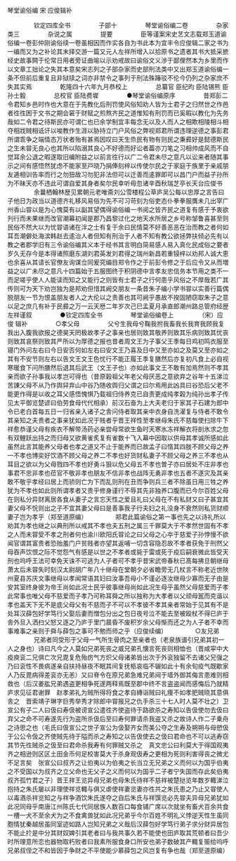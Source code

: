 <!-- { "loadSidebar": true } -->
琴堂谕俗编 宋 应俊辑补

　　
　　钦定四库全书
　　
　　子部十
　　
　　琴堂谕俗编二卷
　　
　　杂家类三
　　
　　杂说之属
　　
　　提要
　　
　　臣等谨案宋史艺文志载郑玉道谕俗编一卷彭仲刚谕俗续一卷虽相因而作实各自为书此本为宜丰令应俊辑二家之书为一编而又为之补论其末择交游一篇又元人左祥所增入以拾原书之遗者其书大抵采摭经史故事闗于伦常日用者旁证曲喻以示劝戒故曰谕俗文义渉于鄙俚然本为乡里而作以文章工拙论之失其本意矣宋志列之子部杂家而史部刑法类中又出郑玉道谕俗编一条不但前后重复且非狱牍之词亦非禁令之事列于刑法殊踳驳不伦今仍列之杂家庶不失其实焉
　　
　　乾隆四十六年九月恭校上
　　
　　总纂官 臣纪昀 臣陆锡熊 臣孙士毅
　　
　　总校官 臣陆费墀
　　
　　●琴堂谕俗编原序
　　
　　昔郑彭二令君知乡邑时作也大意在于先教化后刑罚使风俗知劝人皆为士君子之归然世之作邑者徃徃困于文书之期会窘于财赋之煎熬齐民之道惟知有刑罚而已奚暇以教化为先务哉如二令君之待斯民亦可谓仁也已余学制宜丰每念无以及人而人之相欺相陵相斗相夺相戕贼相诋讦以唆教作生涯以胁持立门户风俗之弊视郑君所谓违理逆德之事彭君所谓乖争之端情态万状者殆有甚焉因叹曰天生烝民有物有则民之秉彛好是懿德斯民之生未甞无良心也其所以陷溺其良心不好德而好讼者葢亦刀笔之习相帅成风而不自觉耳余公退之暇遂取旧编附益之以前言徃行以广二令君未尽之意凡以讼来者随其事示之间有感悟然犹虑不能家至戸晓乃捐俸刻梓以传使尔民之于家庭于族里于亲戚朋友逓相训告率而行之勿狃故习勿犯非法但可以迁善而逺罪即可以昌门户而益子孙所为不昧天亦不违此可谓自爱其身者矣尔民幸听毋忽诸辛酉秋瑞芝亭长天台应俊书
　　
　　余曩栖翰林歴见累朝元老唯斋刘公雪楼程公草庐吴公每以忠厚之言告曰子他日为政当以道德齐礼移风易俗为先不可习苛刻为俗吏态仆拳拳服膺未几出宰广州香山甞以是为心愧莫有以副其望偶得谕俗编一书阅之皆齐民之道复有感于予衷欲刋行而未果继而改官潮幕初闻是郡乃昌黎过化之地天水所居之乡号称邹鲁喜甚至则民俗不然大以为忧甞语诸在泮之士有复于余曰民情莫不好善恶恶在治而教之者何如耳吾潮僻处海滨韩赵去逺治人者但知有刑治于人者不知有教公欲拯弊扶倾必先有以教之者郡学旧有三令谕俗编其义本于经书其言明白简易感人易入真化民成俗之要者岁久无存今是本得诸照磨东湖刘君英发刘君得之瑞州新昌若重锓梓以劝邦人诚大恵也余喜从其请长官僚友询谋佥同爰究编目郑令作之于前彭令修之于后应令又从而増益之以广未尽之意凡十四篇始于五服图终于积阴德中言孝友忠信务本节用之类不一而足嗟乎使人人能读而知之又能行之则皆有士君子之行何患乎风俗之不厚哉若广其传则可为天下劝岂独为是邦劝但惜其阙交朋友一条昔朱子编小学书甞以实善行篇偶脱朋友一节为恨盖朋友者人之大伦以之责善也其可阙乎愚故不揆固陋窃取朱子之意以足之庶几有补于民彛之万一云天厯二年岁次己巳孟夏月承直郎潮州路总管府经歴左祥谨叙
　　
　　●钦定四库全书
　　
　　琴堂谕俗编卷上
　　
　　（宋）应俊 辑补
　　
　　○孝父母
　　
　　父兮生我母兮鞠我拊我畜我长我育我顾我复我出入腹我欲报之德昊天罔极故孝子之事亲也居则致其敬养则致其乐病则致其忧丧则致其哀祭则致其严所以为厚德之报也昔者周文王为子事父王季每日鸡初鸣衣服至寝门外问左右曰今日安否何如左右曰安文王乃喜及日中又至亦如之及莫又至亦如之其有不安节则左右以告文王文王色忧行不能正履王季复膳然后亦复初凡食上必自视寒暖食下问所膳然后退其后武王（文王子也）亦如此事文王不敢有加焉然则不孝其亲而欲子孙事我以孝岂可得也（昔原榖祖父年老父母厌恶之意欲弃之谷年十五涕泣苦諌父母不从乃作舆舁弃山中谷乃随收舆归父谓之曰尔焉用此凶具曰谷恐后父老不能更作得是以收之耳父感悟愧惧乃载祖归侍养克已自责更成纯孝榖为纯孙出孝子传见太平御览楚谚曰伯劳食母代代相承）前汉石奋为上大夫老归于家其子石建为郎中令已老白首每五日一归省亲入诸子之舎问侍者取其亲中衣身自洗濯复与侍者不敢令其亲知之夫贵者之事亲犹如此况于贱者乎晋王祥性至孝继母朱氏不慈每使扫除牛下祥愈恭谨父母有疾衣不解带汤药必亲尝母常欲生鱼时天寒氷冻祥解衣将剖氷求之忽有双鲤跃出持之而归母又欲黄雀炙复有雀数十飞入幕中因取以供母其孝诚所感如此虽然此言其能养父母者也孝之道又不止于能养而已故孟子曰惰其四肢不顾父母之养一不孝也博奕好饮酒不顾父母之养二不孝也好货财私妻子不顾父母之养三不孝也从耳目之欲以为父母戮四不孝也好勇斗狠以危父母五不孝也曽子亦曰居处不庄非孝也事君不忠非孝也莅官不敬非孝也朋友不信非孝也战阵无勇非孝也五者不遂灾及其亲敢不敬乎孝经曰居上而骄则亡为下而乱则刑在丑而争则兵三者不除虽日用三牲之养犹为不孝也如此则所谓孝者又贵乎修身谨行不辱其先非独养口腹而已今尔百姓父母在则私分异财离居各食从妻子之言忘天性之爱且礼曰父母在不有私财又曰子甚宜其妻父母不恱则出之子不宜其妻父母曰是善事我子行夫妇之礼没身不衰然则私货财顺妻子岂为孝乎（郑至道原编）
　　
　　郑君此篇谕俗之第一事也先之以诗礼所以劝其为孝也继之以典刑所以戒其不孝也夫五刑之属三千罪莫大于不孝然世固有不孝之人而未甞受不孝之刑者何也渝川欧阳氏甞论之曰父母之心夲于慈爱子孙悖慢不欲闻官谓其富贵者恐贻羞门户贫贱者亦望其返哺一切含容隐忍故不孝者获免于刑然父母吞声饮恨之际不觉怨气有感是以世之不孝者或毙于雷或死于疫后嗣衰微此皆受天刑也呜呼王法可幸免天诛不可逃为人子者可不孝乎昔宋武帝春秋已髙每拂旦朝继母萧太后未甞失时刻汉太尉胡广年八十继母在堂朝夕必省瞻旁无几杖言不称老近世陜州夏县苏庆文事继母以孝闻常语其妇曰汝事吾母小不谨必逐汝继母少寡而无子由是安其室终身彼为帝王尚如此况士民乎彼事继母尚如此况生母乎虽然父母慈爱而子孝此常事也唯父母不慈爱而子孝乃可称耳舜之所以独称为大孝者以父顽母嚚而克谐以孝也盖天下无不是底父母父有不慈而子不可以不孝彼不孝其亲者常始于见其有不是处耳汉薛包好学笃行父娶后妻而憎包分出之包日夜号泣不能去至被殴杖不得已庐于舎外旦入洒扫父怒又逐之乃庐于里门晨昏不废积岁余父母惭而还之为人子者不幸而事难事之亲则于舜与薛包之事可不勉而师之乎（应俊续编）
　　
　　○友兄弟
　　
　　兄弟者同受形于父母一气所生骨肉之至亲者也（老泉族谱引兄弟其初一人之身也）诗曰凡今之人莫如兄弟死丧之威兄弟孔懐言死丧则相恤也（晋咸寜中大疫庾衮二兄俱亡次兄毘复危殆疠气方炽父母诸弟皆出次于外衮独留不去诸父兄强之乃曰衮性不畏病遂亲自扶持昼夜不眠其间复抚柩哀临不辍如此十有余旬疫气既歇家人乃反毘病得差衮亦无恙）又曰脊令在原兄弟急难兄弟阋于墙外御其侮言患难则相救也（后汉姜肱兄弟遇盗更相争死遂两释焉既至郡中终不言盗盗闻而感悔后乃就精庐求见征君谢罪　赵孝弟礼为贼所得将食之孝自縳诣贼曰礼痩不如孝肥贼晓其意俱舎之　晋索靖子琳字巨秀举秀才除郎中甞报兄之仇手杀三十七人时人莫不壮之）卫宣公有子二人曰伋曰寿伋被谤宣公遣徃齐使盗待于路欲杀之寿知以告伋使勿去伋曰弃父之命不可寿遂先行为盗所杀伋后至曰寿何罪请杀我盗又杀之故诗人作二子乗舟之诗思之也（毛氏曰伋宣公之世子宣公为伋娶齐女而美公夺之生寿及朔朔与母愬伋于公公令伋之齐使贼先待于隘而杀之寿知之以告伋使去之伋曰君命也不可以逃寿窃其节先徃贼杀之伋至曰君命杀我寿有何罪贼又杀之　真文忠公曰利莫大于得国观夷齐之相逊则区区土田金币何足校害莫大于杀身观伋寿之更相为死则利害得丧之微尤不足言矣　张宣公曰叔齐之让伯夷以为伯夷之长当立无兄弟之义而何以为国乎伯夷之不受国以为叔齐之立父命也无父子之义而何以为国乎二子者宁失国而存此矣伯夷叔齐孤竹君之子）晋王祥王览异母兄弟也母朱氏待祥不慈祥被楚挞览年数岁輙涕泣抱持之朱氏屡以非理使祥览輙与俱又虐使祥妻览妻亦徃共之朱氏患之乃止又甞使人以毒酒杀祥览知之与祥争酒饮朱氏遂夺之自后朱氏与祥馔览必先甞夫异母兄弟犹如此况同母乎南唐江州陈氏七代同居族人数百口每食铺广席以次就坐有畜犬百余共食一槽一犬不至余犬为之不食禽兽犹如此况兄弟乎今尔百姓不明礼义悖逆天性生虽同胞情犹秦越居虽同室迹如路人岂知兄弟之义哉后汉薛包好学笃行弟子求分财异居包不能止扵是中分其财奴婢引其老者曰与我共事久若不能使也田庐取其荒顿者曰吾少时所理意所恋也器物取朽败者曰我素所服食身口所安也弟子数破其产輙复赈给呜呼兄弟叔侄之不和皆因于争财之不平使能少慕薛包之风岂复有争也哉（郑至道原编）
　　
